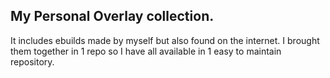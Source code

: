 ## My Personal Overlay collection. 

It includes ebuilds made by myself but also found on the internet. I brought them together in 1 repo so I have all available in 1 easy to maintain repository. 

